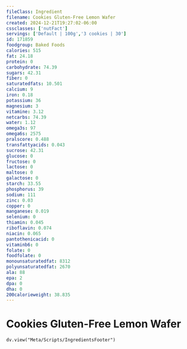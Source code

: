 ```yaml
---
fileClass: Ingredient
filename: Cookies Gluten-Free Lemon Wafer
created: 2024-12-21T19:27:02-06:00
cssclasses: ['nutFact']
servings: ['Default | 100g','3 cookies | 30']
id: 171859
foodgroup: Baked Foods
calories: 515
fat: 24.18
protein: 0
carbohydrate: 74.39
sugars: 42.31
fiber: 0
saturatedfats: 10.501
calcium: 9
iron: 0.18
potassium: 36
magnesium: 3
vitamine: 3.12
netcarbs: 74.39
water: 1.12
omega3s: 97
omega6s: 2575
pralscore: 0.488
transfattyacids: 0.043
sucrose: 42.31
glucose: 0
fructose: 0
lactose: 0
maltose: 0
galactose: 0
starch: 33.55
phosphorus: 39
sodium: 111
zinc: 0.03
copper: 0
manganese: 0.019
selenium: 0
thiamin: 0.045
riboflavin: 0.074
niacin: 0.065
pantothenicacid: 0
vitaminb6: 0
folate: 0
foodfolate: 0
monounsaturatedfat: 8312
polyunsaturatedfat: 2670
ala: 88
epa: 2
dpa: 0
dha: 0
200calorieweight: 38.835
---
```


# Cookies Gluten-Free Lemon Wafer

```dataviewjs
dv.view("Meta/Scripts/IngredientsFooter")
```